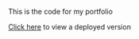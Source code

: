 This is the code for my portfolio

[Click here](https://snatow.github.io/portfolio/) to view a deployed version